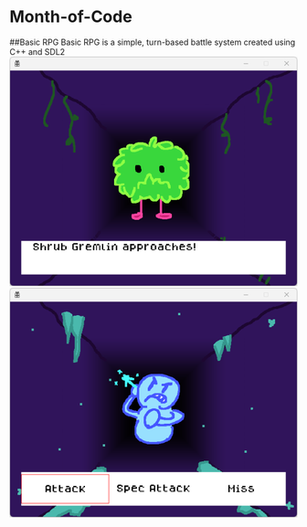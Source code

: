 # Month-of-Code
 
##Basic RPG
Basic RPG is a simple, turn-based battle system created using C++ and SDL2
![Screenshot of a Shrub Gremlin blocking your path. He seems hungry.](https://github.com/EraserLark/Month-of-Code/blob/main/Projects/ProjectImages/BasicRPG_1.png)
![Screenshot of a Snow Grump blocking your path. A menu of three actions is open near the bottom, reading "Attack", "Spec Attack", and "Miss".](https://github.com/EraserLark/Month-of-Code/blob/main/Projects/ProjectImages/BasicRPG_2.png)
